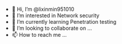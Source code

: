- 👋 Hi, I’m @lixinmin951010
- 👀 I’m interested in Network security
- 🌱 I’m currently learning Penetration testing
- 💞️ I’m looking to collaborate on ...
- 📫 How to reach me ...

<!---
lixinmin951010/lixinmin951010 is a ✨ special ✨ repository because its `README.md` (this file) appears on your GitHub profile.
You can click the Preview link to take a look at your changes.
--->
